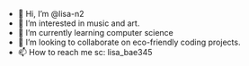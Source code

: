 - 👋 Hi, I’m @lisa-n2
- 👀 I’m interested in music and art.
- 🌱 I’m currently learning computer science
- 💞️ I’m looking to collaborate on eco-friendly coding projects.
- 📫 How to reach me sc: lisa_bae345

<!---
lisa-n2/lisa-n2 is a ✨ special ✨ repository because its `README.md` (this file) appears on your GitHub profile.
You can click the Preview link to take a look at your changes.
--->
